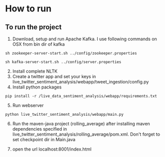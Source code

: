 # How to run
## To run the project

1. Download, setup and run Apache Kafka. I use following commands on OSX from bin dir of kafka
```
sh zookeeper-server-start.sh ../config/zookeeper.properties
```
```
sh kafka-server-start.sh ../config/server.properties
```
2. Install complete NLTK
3. Create a twitter app and set your keys in live_twitter_sentiment_analysis/webapp/tweet_ingestion/config.py
4. Install python packages
```
pip install -r /live_data_sentiment_analysis/webapp/requirements.txt
```
5. Run webserver 
```
python live_twitter_sentiment_analysis/webapp/main.py
```
6. Run the maven-java project (rolling_average) after installing maven dependencies specified in live_twitter_sentiment_analysis/rolling_average/pom.xml. Don't forget to set checkpoint dir in Main.java

7. open the url localhost:8001/index.html

